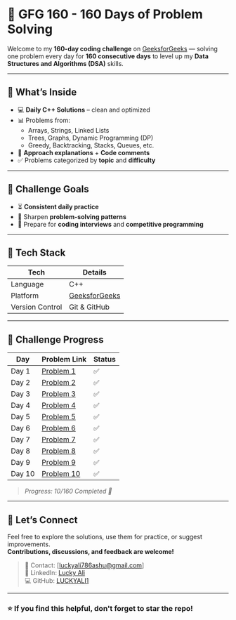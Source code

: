 # 🧩 GFG 160 - 160 Days of Problem Solving

Welcome to my **160-day coding challenge** on [GeeksforGeeks](https://practice.geeksforgeeks.org/) — solving one problem every day for **160 consecutive days** to level up my **Data Structures and Algorithms (DSA)** skills.

---

## 📂 What’s Inside

- 💻 **Daily C++ Solutions** – clean and optimized
- 📊 Problems from:
  - Arrays, Strings, Linked Lists
  - Trees, Graphs, Dynamic Programming (DP)
  - Greedy, Backtracking, Stacks, Queues, etc.
- 🧠 **Approach explanations** + **Code comments**
- ✅ Problems categorized by **topic** and **difficulty**

---

## 🎯 Challenge Goals

- ⏳ **Consistent daily practice**
- 🧩 Sharpen **problem-solving patterns**
- 💼 Prepare for **coding interviews** and **competitive programming**

---

## 🚀 Tech Stack

| Tech        | Details                        |
|-------------|--------------------------------|
| Language    | C++                            |
| Platform    | [GeeksforGeeks](https://practice.geeksforgeeks.org/) |
| Version Control | Git & GitHub             |

---

## 📅 Challenge Progress

| Day   | Problem Link                                 | Status  |
|-------|----------------------------------------------|---------|
| Day 1 | [Problem 1](https://www.geeksforgeeks.org/batch/gfg-160-problems/track/arrays-gfg-160/problem/second-largest3735)                             | ✅ |
| Day 2 | [Problem 2](https://www.geeksforgeeks.org/batch/gfg-160-problems/track/arrays-gfg-160/problem/move-all-zeroes-to-end-of-array0751)            | ✅ |
| Day 3 | [Problem 3](https://www.geeksforgeeks.org/batch/gfg-160-problems/track/arrays-gfg-160/problem/reverse-an-array)                               | ✅ |
| Day 4 | [Problem 4](https://www.geeksforgeeks.org/batch/gfg-160-problems/track/arrays-gfg-160/problem/rotate-array-by-n-elements-1587115621)          | ✅ |
| Day 5 | [Problem 5](https://www.geeksforgeeks.org/batch/gfg-160-problems/track/arrays-gfg-160/problem/next-permutation5226)                           | ✅ |
| Day 6 | [Problem 6](https://www.geeksforgeeks.org/batch/gfg-160-problems/track/arrays-gfg-160/problem/majority-vote)                                  | ✅ |
| Day 7 | [Problem 7](https://www.geeksforgeeks.org/batch/gfg-160-problems/track/arrays-gfg-160/problem/stock-buy-and-sell2615)                         | ✅ |
| Day 8 | [Problem 8](https://www.geeksforgeeks.org/batch/gfg-160-problems/track/arrays-gfg-160/problem/buy-stock-2)                                    | ✅ |
| Day 9 | [Problem 9](https://www.geeksforgeeks.org/batch/gfg-160-problems/track/arrays-gfg-160/problem/minimize-the-heights3351)                       | ✅ |
| Day 10 | [Problem 10](https://www.geeksforgeeks.org/batch/gfg-160-problems/track/arrays-gfg-160/problem/kadanes-algorithm-1587115620)                 | ✅ |



> _Progress: 10/160 Completed 🎉_

---

## 🌟 Let’s Connect

Feel free to explore the solutions, use them for practice, or suggest improvements.  
**Contributions, discussions, and feedback are welcome!**

> 📧 Contact: [luckyali786ashu@gmail.com]  
> 💼 LinkedIn: [Lucky Ali](https://linkedin.com/in/luckyalim)  
> 💻 GitHub: [LUCKYALI1](https://github.com/Luckyali1)

---

### ⭐ If you find this helpful, don't forget to **star** the repo!

